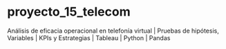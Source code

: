 # proyecto_15_telecom
Análisis de eficacia operacional en telefonía virtual | Pruebas de hipótesis, Variables | KPIs y Estrategias | Tableau | Python | Pandas 
